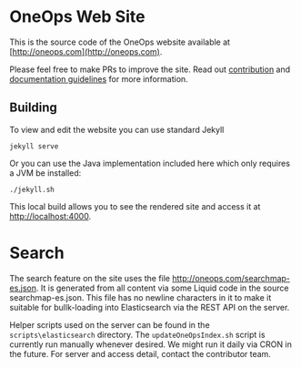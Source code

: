 # OneOps Web Site

This is the source code of the OneOps website available at [http://oneops.com](http://oneops.com).

Please feel free to make PRs to improve the site. Read out [contribution](http://oneops.com/developer/contribution/)
and [documentation guidelines](http://oneops.com/developer/contribution/doc-guideline.html) for more information.

## Building

To view and edit the website you can use standard Jekyll

```
jekyll serve
```

Or you can use the Java implementation included here which only requires a JVM be installed:

```
./jekyll.sh
```

This local build allows you to see the rendered site and access it at
[http://localhost:4000](http://localhost:4000).

# Search

The search feature on the site uses the file http://oneops.com/searchmap-es.json. It is generated from all content
via some Liquid code in the source searchmap-es.json. This file has no newline characters in it to make it suitable
for bullk-loading into Elasticsearch via the REST API on the server.

Helper scripts used on the server can be found in the `scripts\elasticsearch` directory. The `updateOneOpsIndex.sh` script
is currently run manually whenever desired. We might run it daily via CRON in the future. For server and access
detail, contact the contributor team.


